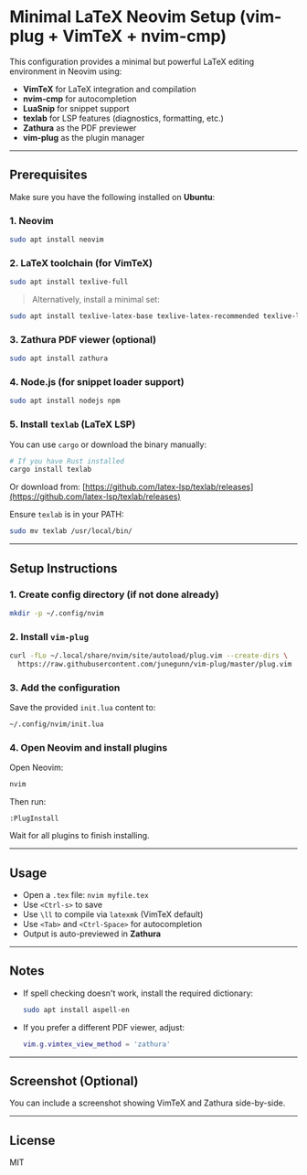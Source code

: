 # Minimal LaTeX Neovim Setup (vim-plug + VimTeX + nvim-cmp)

This configuration provides a minimal but powerful LaTeX editing environment in Neovim using:

* **VimTeX** for LaTeX integration and compilation
* **nvim-cmp** for autocompletion
* **LuaSnip** for snippet support
* **texlab** for LSP features (diagnostics, formatting, etc.)
* **Zathura** as the PDF previewer
* **vim-plug** as the plugin manager

---

## Prerequisites

Make sure you have the following installed on **Ubuntu**:

### 1. **Neovim**

```bash
sudo apt install neovim
```

### 2. **LaTeX toolchain (for VimTeX)**

```bash
sudo apt install texlive-full
```

> Alternatively, install a minimal set:

```bash
sudo apt install texlive-latex-base texlive-latex-recommended texlive-latex-extra latexmk
```

### 3. **Zathura PDF viewer (optional)**

```bash
sudo apt install zathura
```

### 4. **Node.js (for snippet loader support)**

```bash
sudo apt install nodejs npm
```

### 5. **Install `texlab` (LaTeX LSP)**

You can use `cargo` or download the binary manually:

```bash
# If you have Rust installed
cargo install texlab
```

Or download from: [https://github.com/latex-lsp/texlab/releases](https://github.com/latex-lsp/texlab/releases)

Ensure `texlab` is in your PATH:

```bash
sudo mv texlab /usr/local/bin/
```

---

## Setup Instructions

### 1. Create config directory (if not done already)

```bash
mkdir -p ~/.config/nvim
```

### 2. Install `vim-plug`

```bash
curl -fLo ~/.local/share/nvim/site/autoload/plug.vim --create-dirs \
  https://raw.githubusercontent.com/junegunn/vim-plug/master/plug.vim
```

### 3. Add the configuration

Save the provided `init.lua` content to:

```bash
~/.config/nvim/init.lua
```

### 4. Open Neovim and install plugins

Open Neovim:

```bash
nvim
```

Then run:

```vim
:PlugInstall
```

Wait for all plugins to finish installing.

---

## Usage

* Open a `.tex` file: `nvim myfile.tex`
* Use `<Ctrl-s>` to save
* Use `\ll` to compile via `latexmk` (VimTeX default)
* Use `<Tab>` and `<Ctrl-Space>` for autocompletion
* Output is auto-previewed in **Zathura**

---

## Notes

* If spell checking doesn't work, install the required dictionary:

  ```bash
  sudo apt install aspell-en
  ```
* If you prefer a different PDF viewer, adjust:

  ```lua
  vim.g.vimtex_view_method = 'zathura'
  ```

---

## Screenshot (Optional)

You can include a screenshot showing VimTeX and Zathura side-by-side.

---

## License

MIT
